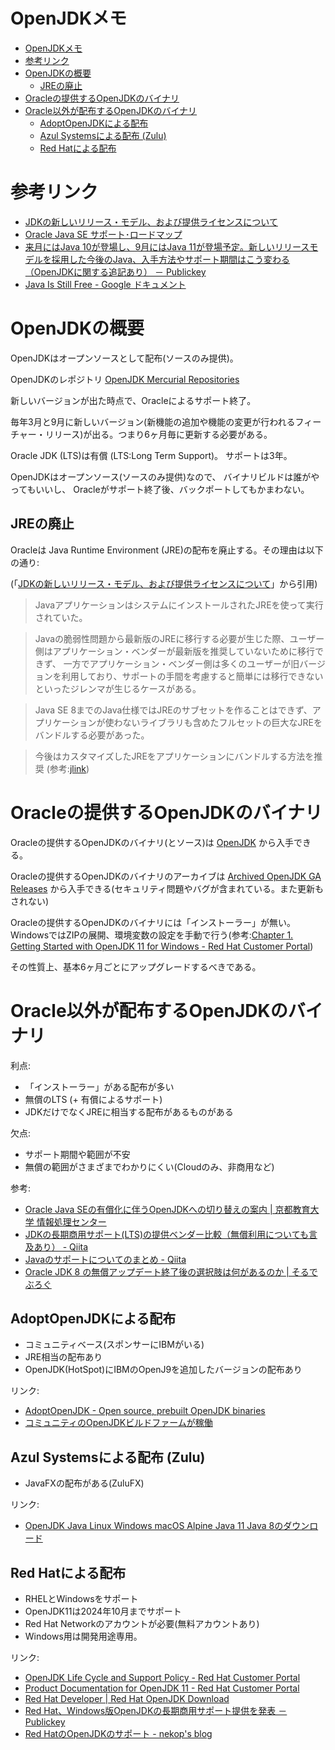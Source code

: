 # OpenJDKメモ

- [OpenJDKメモ](#openjdk%E3%83%A1%E3%83%A2)
- [参考リンク](#%E5%8F%82%E8%80%83%E3%83%AA%E3%83%B3%E3%82%AF)
- [OpenJDKの概要](#openjdk%E3%81%AE%E6%A6%82%E8%A6%81)
  - [JREの廃止](#jre%E3%81%AE%E5%BB%83%E6%AD%A2)
- [Oracleの提供するOpenJDKのバイナリ](#oracle%E3%81%AE%E6%8F%90%E4%BE%9B%E3%81%99%E3%82%8Bopenjdk%E3%81%AE%E3%83%90%E3%82%A4%E3%83%8A%E3%83%AA)
- [Oracle以外が配布するOpenJDKのバイナリ](#oracle%E4%BB%A5%E5%A4%96%E3%81%8C%E9%85%8D%E5%B8%83%E3%81%99%E3%82%8Bopenjdk%E3%81%AE%E3%83%90%E3%82%A4%E3%83%8A%E3%83%AA)
  - [AdoptOpenJDKによる配布](#adoptopenjdk%E3%81%AB%E3%82%88%E3%82%8B%E9%85%8D%E5%B8%83)
  - [Azul Systemsによる配布 (Zulu)](#azul-systems%E3%81%AB%E3%82%88%E3%82%8B%E9%85%8D%E5%B8%83-zulu)
  - [Red Hatによる配布](#red-hat%E3%81%AB%E3%82%88%E3%82%8B%E9%85%8D%E5%B8%83)

# 参考リンク

- [JDKの新しいリリース・モデル、および提供ライセンスについて](https://www.oracle.com/technetwork/jp/articles/java/ja-topics/jdk-release-model-4487660-ja.html)
- [Oracle Java SE サポート･ロードマップ](https://www.oracle.com/technetwork/java/eol-135779-ja.html)
- [来月にはJava 10が登場し、9月にはJava 11が登場予定。新しいリリースモデルを採用した今後のJava、入手方法やサポート期間はこう変わる（OpenJDKに関する追記あり） － Publickey](https://www.publickey1.jp/blog/18/java_109java_11java.html)
- [Java Is Still Free - Google ドキュメント](https://docs.google.com/document/d/1nFGazvrCvHMZJgFstlbzoHjpAVwv5DEdnaBr_5pKuHo/preview#heading=h.pcjnntz9twpw)


# OpenJDKの概要

OpenJDKはオープンソースとして配布(ソースのみ提供)。

OpenJDKのレポジトリ [OpenJDK Mercurial Repositories](https://www.google.com/url?sa=t&rct=j&q=&esrc=s&source=web&cd=1&cad=rja&uact=8&ved=2ahUKEwjgiKH29eXhAhWmyosBHVmaBOQQFjAAegQIABAB&url=https%3A%2F%2Fhg.openjdk.java.net%2F&usg=AOvVaw2qWknA1P18mdKk5PNw3FVa)

新しいバージョンが出た時点で、Oracleによるサポート終了。

毎年3月と9月に新しいバージョン(新機能の追加や機能の変更が行われるフィーチャー・リリース)が出る。つまり6ヶ月毎に更新する必要がある。

Oracle JDK (LTS)は有償 (LTS:Long Term Support)。
サポートは3年。

OpenJDKはオープンソース(ソースのみ提供)なので、
バイナリビルドは誰がやってもいいし、
Oracleがサポート終了後、バックポートしてもかまわない。

## JREの廃止

Oracleは
Java Runtime Environment (JRE)の配布を廃止する。その理由は以下の通り:

(「[JDKの新しいリリース・モデル、および提供ライセンスについて](https://www.oracle.com/technetwork/jp/articles/java/ja-topics/jdk-release-model-4487660-ja.html)」から引用)

> JavaアプリケーションはシステムにインストールされたJREを使って実行されていた。

> Javaの脆弱性問題から最新版のJREに移行する必要が生じた際、ユーザー側はアプリケーション・ベンダーが最新版を推奨していないために移行できず、
一方でアプリケーション・ベンダー側は多くのユーザーが旧バージョンを利用しており、サポートの手間を考慮すると簡単には移行できないといったジレンマが生じるケースがある。

> Java SE 8までのJava仕様ではJREのサブセットを作ることはできず、アプリケーションが使わないライブラリも含めたフルセットの巨大なJREをバンドルする必要があった。

> 今後はカスタマイズしたJREをアプリケーションにバンドルする方法を推奨 (参考:[jlink](https://docs.oracle.com/javase/jp/9/tools/jlink.htm))


# Oracleの提供するOpenJDKのバイナリ

Oracleの提供するOpenJDKのバイナリ(とソース)は
[OpenJDK](http://openjdk.java.net/)
から入手できる。

Oracleの提供するOpenJDKのバイナリのアーカイブは
[Archived OpenJDK GA Releases](http://jdk.java.net/archive/)
から入手できる(セキュリティ問題やバグが含まれている。また更新もされない)

Oracleの提供するOpenJDKのバイナリには「インストーラー」が無い。WindowsではZIPの展開、環境変数の設定を手動で行う(参考:[Chapter 1. Getting Started with OpenJDK 11 for Windows - Red Hat Customer Portal](https://access.redhat.com/documentation/en-us/openjdk/11/html/openjdk_11_for_windows_getting_started_guide/getting_started_with_openjdk_for_windows))

その性質上、基本6ヶ月ごとにアップグレードするべきである。


# Oracle以外が配布するOpenJDKのバイナリ

利点:
- 「インストーラー」がある配布が多い
- 無償のLTS (+ 有償によるサポート)
- JDKだけでなくJREに相当する配布があるものがある

欠点:
- サポート期間や範囲が不安
- 無償の範囲がさまざまでわかりにくい(Cloudのみ、非商用など)

参考:
- [Oracle Java SEの有償化に伴うOpenJDKへの切り替えの案内 | 京都教育大学 情報処理センター](https://ipc.kyokyo-u.ac.jp/page/696)
- [JDKの長期商用サポート(LTS)の提供ベンダー比較（無償利用についても言及あり） - Qiita](https://qiita.com/u-tanick/items/bb166929a58a4c20bb88)
- [Javaのサポートについてのまとめ - Qiita](https://qiita.com/nowokay/items/edb5c5df4dbfc4a99ffb)
- [Oracle JDK 8 の無償アップデート終了後の選択肢は何があるのか | そるでぶろぐ](https://devlog.arksystems.co.jp/2018/09/21/5953/)


## AdoptOpenJDKによる配布

- コミュニティベース(スポンサーにIBMがいる)
- JRE相当の配布あり
- OpenJDK(HotSpot)にIBMのOpenJ9を追加したバージョンの配布あり
  

リンク:
- [AdoptOpenJDK - Open source, prebuilt OpenJDK binaries](https://adoptopenjdk.net/)
- [コミュニティのOpenJDKビルドファームが稼働](https://www.infoq.com/jp/news/2018/04/AdoptOpenJDKMar18)
  

## Azul Systemsによる配布 (Zulu)

- JavaFXの配布がある(ZuluFX)

リンク:
- [OpenJDK Java Linux Windows macOS Alpine Java 11 Java 8のダウンロード](https://jp.azul.com/downloads/zulu/)


## Red Hatによる配布

- RHELとWindowsをサポート
- OpenJDK11は2024年10月までサポート
- Red Hat Networkのアカウントが必要(無料アカウントあり)
- Windows用は開発用途専用。

リンク:
- [OpenJDK Life Cycle and Support Policy - Red Hat Customer Portal](https://access.redhat.com/articles/1299013)
- [Product Documentation for OpenJDK 11 - Red Hat Customer Portal](https://access.redhat.com/documentation/en-us/openjdk/11/)
- [Red Hat Developer | Red Hat OpenJDK Download](https://developers.redhat.com/products/openjdk/download/)
- [Red Hat、Windows版OpenJDKの長期商用サポート提供を発表 － Publickey](https://www.publickey1.jp/blog/18/red_hatwindowsopenjdklts.html)
- [Red HatのOpenJDKのサポート - nekop's blog](https://nekop.hatenablog.com/entry/2018/09/18/115712)


